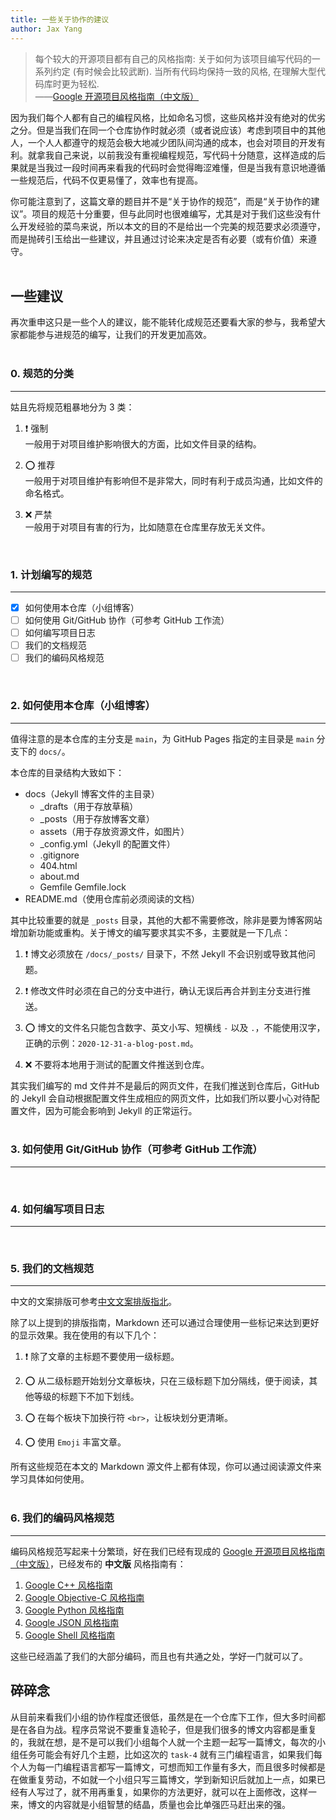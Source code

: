 ```yaml
---
title: 一些关于协作的建议
author: Jax Yang
---
```


> 每个较大的开源项目都有自己的风格指南: 关于如何为该项目编写代码的一系列约定 (有时候会比较武断). 当所有代码均保持一致的风格, 在理解大型代码库时更为轻松.  
> ——[Google 开源项目风格指南（中文版）](https://google-styleguide.readthedocs.io/zh_CN/latest/)  

因为我们每个人都有自己的编程风格，比如命名习惯，这些风格并没有绝对的优劣之分。但是当我们在同一个仓库协作时就必须（或者说应该）考虑到项目中的其他人，一个人人都遵守的规范会极大地减少团队间沟通的成本，也会对项目的开发有利。就拿我自己来说，以前我没有重视编程规范，写代码十分随意，这样造成的后果就是当我过一段时间再来看我的代码时会觉得晦涩难懂，但是当我有意识地遵循一些规范后，代码不仅更易懂了，效率也有提高。  

你可能注意到了，这篇文章的题目并不是“关于协作的规范”，而是“关于协作的建议”。项目的规范十分重要，但与此同时也很难编写，尤其是对于我们这些没有什么开发经验的菜鸟来说，所以本文的目的不是给出一个完美的规范要求必须遵守，而是抛砖引玉给出一些建议，并且通过讨论来决定是否有必要（或有价值）来遵守。  
<br>

## 一些建议
再次重申这只是一些个人的建议，能不能转化成规范还要看大家的参与，我希望大家都能参与进规范的编写，让我们的开发更加高效。  
<br>

### 0. 规范的分类
___
姑且先将规范粗暴地分为 3 类：  
1. ❗ 强制  
    一般用于对项目维护影响很大的方面，比如文件目录的结构。  

2. ⭕ 推荐  
    一般用于对项目维护有影响但不是非常大，同时有利于成员沟通，比如文件的命名格式。  

3. ❌ 严禁  
    一般用于对项目有害的行为，比如随意在仓库里存放无关文件。  
<br>

### 1. 计划编写的规范
___
- [x] 如何使用本仓库（小组博客）  
- [ ] 如何使用 Git/GitHub 协作（可参考 GitHub 工作流）  
- [ ] 如何编写项目日志  
- [ ] 我们的文档规范  
- [ ] 我们的编码风格规范  
<br>

### 2. 如何使用本仓库（小组博客）
___
值得注意的是本仓库的主分支是 `main`，为 GitHub Pages 指定的主目录是 `main` 分支下的 `docs/`。  

本仓库的目录结构大致如下：  
- docs（Jekyll 博客文件的主目录）  
    - _drafts（用于存放草稿）  
    - _posts（用于存放博客文章）  
    - assets（用于存放资源文件，如图片）  
    - _config.yml（Jekyll 的配置文件）  
    - .gitignore  
    - 404.html  
    - about.md  
    - Gemfile   Gemfile.lock  
- README.md（使用仓库前必须阅读的文档）  

其中比较重要的就是 `_posts` 目录，其他的大都不需要修改，除非是要为博客网站增加新功能或重构。关于博文的编写要求其实不多，主要就是一下几点：  
1. ❗ 博文必须放在 `/docs/_posts/` 目录下，不然 Jekyll 不会识别或导致其他问题。  

2. ❗ 修改文件时必须在自己的分支中进行，确认无误后再合并到主分支进行推送。  

3. ⭕ 博文的文件名只能包含数字、英文小写、短横线 `-` 以及 `.`，不能使用汉字，正确的示例：`2020-12-31-a-blog-post.md`。  

4. ❌ 不要将本地用于测试的配置文件推送到仓库。  

其实我们编写的 md 文件并不是最后的网页文件，在我们推送到仓库后，GitHub 的 Jekyll 会自动根据配置文件生成相应的网页文件，比如我们所以要小心对待配置文件，因为可能会影响到 Jekyll 的正常运行。  
<br>

### 3. 如何使用 Git/GitHub 协作（可参考 GitHub 工作流）  
___
<br>

### 4. 如何编写项目日志  
___
<br>

### 5. 我们的文档规范  
___
中文的文案排版可参考[中文文案排版指北](https://github.com/sparanoid/chinese-copywriting-guidelines/blob/master/README.zh-CN.md#%E4%B8%AD%E6%96%87%E6%96%87%E6%A1%88%E6%8E%92%E7%89%88%E6%8C%87%E5%8C%97)。  

除了以上提到的排版指南，Markdown 还可以通过合理使用一些标记来达到更好的显示效果。我在使用的有以下几个：  
1. ❗ 除了文章的主标题不要使用一级标题。  

2. ⭕ 从二级标题开始划分文章板块，只在三级标题下加分隔线，便于阅读，其他等级的标题下不加下划线。  

3. ⭕ 在每个板块下加换行符 `<br>`，让板块划分更清晰。  

4. ⭕ 使用 `Emoji` 丰富文章。  

所有这些规范在本文的 Markdown 源文件上都有体现，你可以通过阅读源文件来学习具体如何使用。  
<br>

### 6. 我们的编码风格规范
___
编码风格规范写起来十分繁琐，好在我们已经有现成的 [Google 开源项目风格指南（中文版）](https://google-styleguide.readthedocs.io/zh_CN/latest/)，已经发布的 **中文版** 风格指南有：  
1. [Google C++ 风格指南](http://zh-google-styleguide.readthedocs.org/en/latest/google-cpp-styleguide/)  
2. [Google Objective-C 风格指南](http://zh-google-styleguide.readthedocs.org/en/latest/google-objc-styleguide/)  
3. [Google Python 风格指南](http://zh-google-styleguide.readthedocs.org/en/latest/google-python-styleguide/) 
4. [Google JSON 风格指南](https://github.com/darcyliu/google-styleguide/blob/master/JSONStyleGuide.md)  
5. [Google Shell 风格指南](http://zh-google-styleguide.readthedocs.org/en/latest/google-shell-styleguide/)  

这些已经涵盖了我们的大部分编码，而且也有共通之处，学好一门就可以了。 
<br>

## 碎碎念
从目前来看我们小组的协作程度还很低，虽然是在一个仓库下工作，但大多时间都是在各自为战。程序员常说不要重复造轮子，但是我们很多的博文内容都是重复的，我就在想，是不是可以我们小组每个人就一个主题一起写一篇博文，每次的小组任务可能会有好几个主题，比如这次的 `task-4` 就有三门编程语言，如果我们每个人为每一门编程语言都写一篇博文，可想而知工作量有多大，而且很多时候都是在做重复劳动，不如就一个小组只写三篇博文，学到新知识后就加上一点，如果已经有人写过了，就不用再重复，如果你的方法更好，就可以在上面修改，这样一来，博文的内容就是小组智慧的结晶，质量也会比单强匹马赶出来的强。  